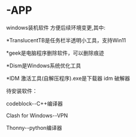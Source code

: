 # -APP
windows装机软件
方便后续环境变更,其中:
  
  *TranslucentTB是任务栏半透明小工具，支持Win11
  
  *geek是电脑程序删除软件，可以删除痕迹
  
  *Dism是Windows系统优化工具

  *IDM 激活工具(自解压程序).exe是下载器 idm 破解器


待安装软件：

codeblock--C++编译器

Clash for Windows--VPN

Thonny--python编译器
